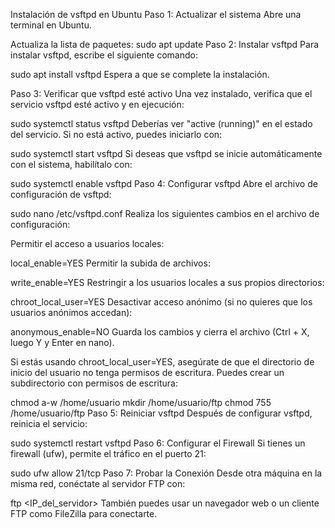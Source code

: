 Instalación de vsftpd en Ubuntu
Paso 1: Actualizar el sistema
Abre una terminal en Ubuntu.

Actualiza la lista de paquetes:
sudo apt update
Paso 2: Instalar vsftpd
Para instalar vsftpd, escribe el siguiente comando:


sudo apt install vsftpd
Espera a que se complete la instalación.

Paso 3: Verificar que vsftpd esté activo
Una vez instalado, verifica que el servicio vsftpd esté activo y en ejecución:


sudo systemctl status vsftpd
Deberías ver "active (running)" en el estado del servicio. Si no está activo, puedes iniciarlo con:


sudo systemctl start vsftpd
Si deseas que vsftpd se inicie automáticamente con el sistema, habilítalo con:


sudo systemctl enable vsftpd
Paso 4: Configurar vsftpd
Abre el archivo de configuración de vsftpd:


sudo nano /etc/vsftpd.conf
Realiza los siguientes cambios en el archivo de configuración:

Permitir el acceso a usuarios locales:


local_enable=YES
Permitir la subida de archivos:


write_enable=YES
Restringir a los usuarios locales a sus propios directorios:


chroot_local_user=YES
Desactivar acceso anónimo (si no quieres que los usuarios anónimos accedan):


anonymous_enable=NO
Guarda los cambios y cierra el archivo (Ctrl + X, luego Y y Enter en nano).

Si estás usando chroot_local_user=YES, asegúrate de que el directorio de inicio del usuario no tenga permisos de escritura. Puedes crear un subdirectorio con permisos de escritura:


chmod a-w /home/usuario
mkdir /home/usuario/ftp
chmod 755 /home/usuario/ftp
Paso 5: Reiniciar vsftpd
Después de configurar vsftpd, reinicia el servicio:


sudo systemctl restart vsftpd
Paso 6: Configurar el Firewall
Si tienes un firewall (ufw), permite el tráfico en el puerto 21:


sudo ufw allow 21/tcp
Paso 7: Probar la Conexión
Desde otra máquina en la misma red, conéctate al servidor FTP con:


ftp <IP_del_servidor>
También puedes usar un navegador web o un cliente FTP como FileZilla para conectarte.
